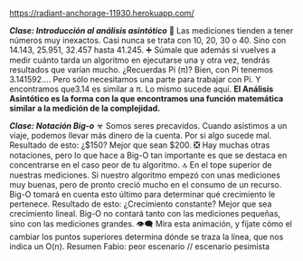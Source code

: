 https://radiant-anchorage-11930.herokuapp.com/

**_Clase: Introducción al análisis asintótico_**
📕 Las mediciones tienden a tener números muy inexactos. Casi nunca se trata con 10, 20, 30 o 40. Sino con 14.143, 25.951, 32.457 hasta 41.245.
➕ Súmale que además si vuelves a medir cuánto tarda un algoritmo en ejecutarse una y otra vez, tendrás resultados que varían mucho.
¿Recuerdas Pi (π)? Bien, con Pi tenemos 3.141592.... Pero sólo necesitamos una parte para trabajar con Pi. Y encontramos que3.14 es similar a π.
Lo mismo sucede aquí.
**El Análisis Asintótico es la forma con la que encontramos una función matemática similar a la medición de la complejidad.**

**_Clase: Notación Big-o_**
☣ Somos seres precavidos. Cuando asistimos a un viaje, podemos llevar más dinero de la cuenta. Por si algo sucede mal.
Resultado de esto:
¿$150? Mejor que sean $200.
❎ Hay muchas otras notaciones, pero lo que hace a Big-O tan importante es que se destaca en concentrarse en el caso peor de tu algoritmo.
🔝 En el tope superior de nuestras mediciones. Si nuestro algoritmo empezó con unas mediciones muy buenas, pero de pronto creció mucho en el consumo de un recurso. Big-O tomará en cuenta esto último para determinar qué crecimiento le pertenece.
Resultado de esto:
¿Crecimiento constante? Mejor que sea crecimiento lineal.
Big-O no contará tanto con las mediciones pequeñas, sino con las mediciones grandes.
👁‍🗨 Mira esta animación, y fíjate cómo el cambiar los puntos superiores determina dónde se traza la línea, que nos indica un O(n).
Resumen Fabio: peor escenario // escenario pesimista
